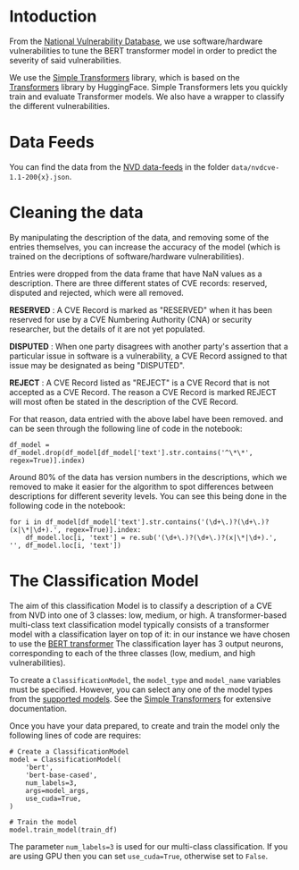 # Intoduction

From the [National Vulnerability Database](https://nvd.nist.gov/vuln), we use software/hardware vulnerabilities to tune the BERT transformer model in order to predict the severity of said vulnerabilities.

We use the [Simple Transformers](https://github.com/ThilinaRajapakse/simpletransformers) library, which is based on the [Transformers](https://github.com/huggingface/transformers) library by HuggingFace. Simple Transformers lets you quickly train and evaluate Transformer models. We also have a wrapper to classify the different vulnerabilities.

# Data Feeds

You can find the data from the [NVD data-feeds](https://nvd.nist.gov/vuln/data-feeds) in the folder `data/nvdcve-1.1-200{x}.json`. 


# Cleaning the data 

By manipulating the description of the data, and removing some of the entries themselves, you can increase the accuracy of the model (which is trained on the decriptions of software/hardware vulnerabilities). 

Entries were dropped from the data frame that have NaN values as a description. There are three different states of CVE records: reserved, disputed and rejected, which were all removed. 

**RESERVED**
: A CVE Record is marked as "RESERVED" when it has been reserved for use by a CVE Numbering Authority (CNA) or security researcher, but the details of it are not yet populated. 

**DISPUTED**
: When one party disagrees with another party's assertion that a particular issue in software is a vulnerability, a CVE Record assigned to that issue may be designated as being "DISPUTED".

**REJECT**
: A CVE Record listed as "REJECT" is a CVE Record that is not accepted as a CVE Record. The reason a CVE Record is marked REJECT will most often be stated in the description of the CVE Record.

For that reason, data entried with the above label have been removed. and can be seen through the following line of code in the notebook: 

```
df_model = df_model.drop(df_model[df_model['text'].str.contains('^\*\*', regex=True)].index)
```

Around 80% of the data has version numbers in the descriptions, which we removed to make it easier for the algorithm to spot differences between descriptions for different severity levels. You can see this being done in the following code in the notebook: 

``` 
for i in df_model[df_model['text'].str.contains('(\d+\.)?(\d+\.)?(x|\*|\d+).', regex=True)].index:
    df_model.loc[i, 'text'] = re.sub('(\d+\.)?(\d+\.)?(x|\*|\d+).', '', df_model.loc[i, 'text']) 
``` 

# The Classification Model

The aim of this classification Model is to classify a description of a CVE from NVD into one of 3 classes: low, medium, or high. A transformer-based multi-class text classification model typically consists of a transformer model with a classification layer on top of it: in our instance we have chosen to use the [BERT transformer](https://en.wikipedia.org/wiki/BERT_(language_model)#:~:text=Bidirectional%20Encoder%20Representations%20from%20Transformers,and%20his%20colleagues%20from%20Google.) The classification layer has 3 output neurons, corresponding to each of the three classes (low, medium, and high vulnerabilities).

To create a `ClassificationModel`, the `model_type` and `model_name` variables must be specified. However, you can select any one of the model types from the [supported models](https://simpletransformers.ai/docs/classification-specifics/). See the [Simple Transformers](https://simpletransformers.ai/docs/classification-models/#classificationmodel) for extensive documentation. 

Once you have your data prepared, to create and train the model only the following lines of code are requires: 

```
# Create a ClassificationModel
model = ClassificationModel(
    'bert',
    'bert-base-cased',
    num_labels=3,
    args=model_args, 
    use_cuda=True,
) 

# Train the model
model.train_model(train_df)

```

The parameter `num_labels=3` is used for our multi-class classification. If you are using GPU then you can set `use_cuda=True`, otherwise set to `False`. 

